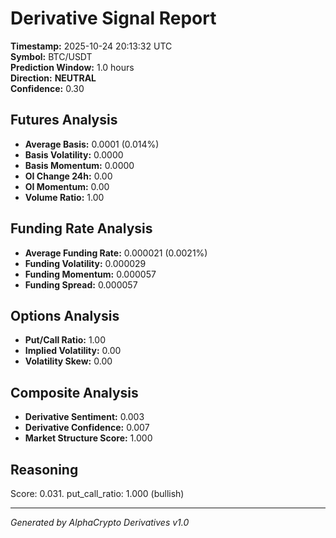 # Derivative Signal Report

**Timestamp:** 2025-10-24 20:13:32 UTC  
**Symbol:** BTC/USDT  
**Prediction Window:** 1.0 hours  
**Direction:** **NEUTRAL**  
**Confidence:** 0.30

## Futures Analysis
- **Average Basis:** 0.0001 (0.014%)
- **Basis Volatility:** 0.0000
- **Basis Momentum:** 0.0000
- **OI Change 24h:** 0.00
- **OI Momentum:** 0.00
- **Volume Ratio:** 1.00

## Funding Rate Analysis
- **Average Funding Rate:** 0.000021 (0.0021%)
- **Funding Volatility:** 0.000029
- **Funding Momentum:** 0.000057
- **Funding Spread:** 0.000057

## Options Analysis
- **Put/Call Ratio:** 1.00
- **Implied Volatility:** 0.00
- **Volatility Skew:** 0.00

## Composite Analysis
- **Derivative Sentiment:** 0.003
- **Derivative Confidence:** 0.007
- **Market Structure Score:** 1.000

## Reasoning
Score: 0.031. put_call_ratio: 1.000 (bullish)

---
*Generated by AlphaCrypto Derivatives v1.0*
